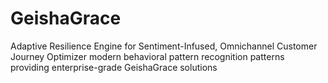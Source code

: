 # GeishaGrace
Adaptive Resilience Engine for Sentiment-Infused, Omnichannel Customer Journey Optimizer modern behavioral pattern recognition patterns providing enterprise-grade GeishaGrace solutions
